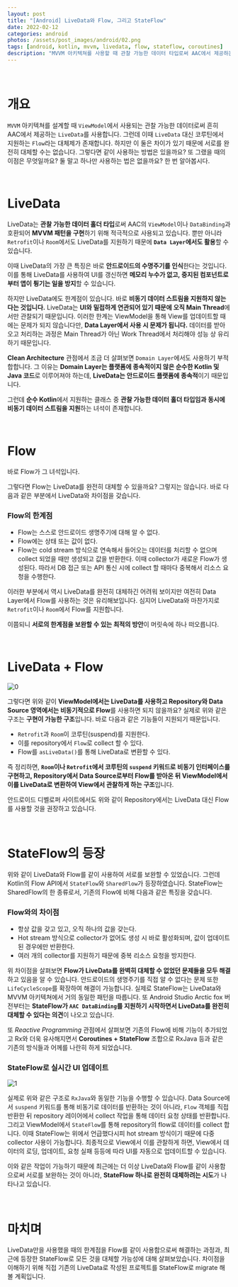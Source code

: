 ```yaml
---
layout: post
title: "[Android] LiveData와 Flow, 그리고 StateFlow"
date: 2022-02-12
categories: android
photos: /assets/post_images/android/02.png
tags: [android, kotlin, mvvm, livedata, flow, stateflow, coroutines]
description: "MVVM 아키텍쳐를 사용할 때 관찰 가능한 데이터 타입로써 AAC에서 제공하는 LiveData와 코루틴에서 지원하는 Flow의 특징을 알아보고 새로 등장한 StateFlow를 살펴보자."
---
```


<br>

# 개요

`MVVM` 아키텍쳐를 설계할 때 `ViewModel`에서 사용되는 관찰 가능한 데이터로써 흔히 AAC에서 제공하는 `LiveData`를 사용합니다.
그런데 이때 `LiveData` 대신 코루틴에서 지원하는 `Flow`라는 대체제가 존재합니다. 하지만 이 둘은 차이가 있기 때문에 서로를 완전히 대체할 수는 없습니다. 그렇다면 같이 사용하는 방법은 있을까요? 또 그랬을 때의 이점은 무엇일까요? 둘 말고 하나만 사용하는 법은 없을까요? 한 번 알아봅시다.

<br>

# LiveData

LiveData는 **관찰 가능한 데이터 홀더 타입**로써 AAC의 `ViewModel`이나 `DataBinding`과 호환되어 **MVVM 패턴을 구현**하기 위해 적극적으로 사용되고 있습니다. 뿐만 아니라 `Retrofit`이나 `Room`에서도 LiveData를 지원하기 때문에 **`Data Layer`에서도 활용**할 수 있습니다.

이때 LiveData의 가장 큰 특징은 바로 **안드로이드의 수명주기를 인식**한다는 것입니다. 이를 통해 LiveData를 사용하여 UI를 갱신하면 **메모리 누수가 없고, 중지된 컴포넌트로부터 앱이 튕기는 일을 방지**할 수 있습니다.

하지만 LiveData에도 한계점이 있습니다. 바로 **비동기 데이터 스트림을 지원하지 않는다는 것입니다.** LiveData는 **UI와 밀접하게 연관되어 있기 때문에 오직 Main Thread**에서만 관찰되기 때문입니다. 이러한 한계는 ViewModel을 통해 View를 업데이트할 때에는 문제가 되지 않습니다만, **Data Layer에서 사용 시 문제가 됩니다.** 데이터를 받아오고 처리하는 과정은 Main Thread가 아닌 Work Thread에서 처리해야 성능 상 유리하기 때문입니다.

**Clean Architecture** 관점에서 조금 더 살펴보면 `Domain Layer`에서도 사용하기 부적합합니다. 그 이유는 **Domain Layer는 플랫폼에 종속적이지 않은 순수한 Kotlin 및 Java 코드**로 이루어져야 하는데, **LiveData는 안드로이드 플랫폼에 종속적**이기 때문입니다.

그런데 **순수 Kotlin**에서 지원하는 클래스 중 **관찰 가능한 데이터 홀더 타입임과 동시에 비동기 데이터 스트림을 지원**하는 녀석이 존재합니다.

<br>

# Flow

바로 Flow가 그 녀석입니다.

그렇다면 Flow는 LiveData를 완전히 대체할 수 있을까요? 그렇지는 않습니다. 바로 다음과 같은 부분에서 LiveData와 차이점을 갖습니다.

### Flow의 한계점

- Flow는 스스로 안드로이드 생명주기에 대해 알 수 없다.
- Flow에는 상태 또는 값이 없다.
- Flow는 cold stream 방식으로 연속해서 들어오는 데이터를 처리할 수 없으며 collect 되었을 때만 생성되고 값을 반환한다. 이때 collector가 새로운 Flow가 생성된다. 따라서 DB 접근 또는 API 통신 시에 collect 할 때마다 중복해서 리소스 요청을 수행한다.

이러한 부분에서 역시 LiveData를 완전히 대체하긴 어려워 보이지만 여전히 Data Layer에서 Flow를 사용하는 것은 유리해보입니다. 심지어 LiveData와 마찬가지로 `Retrofit`이나 `Room`에서 Flow를 지원합니다.

이쯤되니 **서로의 한계점을 보완할 수 있는 최적의 방안**이 머릿속에 하나 떠오릅니다.

<br>

# LiveData + Flow

![0](https://user-images.githubusercontent.com/72238126/158979975-a7340752-df14-4ab3-a506-de5855a282b7.png)

그렇다면 위와 같이 **ViewModel에서는 LiveData를 사용하고 Repository와 Data Source 영역에서는 비동기적으로 Flow**를 사용하면 되지 않을까요? 실제로 위와 같은 구조는 **구현이 가능한 구조**입니다. 바로 다음과 같은 기능들이 지원되기 때문입니다.

- `Retrofit`과 `Room`이 코루틴(suspend)를 지원한다.
- 이를 repository에서 `Flow`로 collect 할 수 있다.
- Flow를 `asLiveData()`를 통해 LiveData로 변환할 수 있다.

즉 정리하면, **`Room`이나 `Retrofit`에서 코루틴의 `suspend` 키워드로 비동기 인터페이스를 구현하고, Repository에서 Data Source로부터 Flow를 받아온 뒤 ViewModel에서 이를 LiveData로 변환하여 View에서 관찰하게 하는 구조**입니다.

안드로이드 디벨로퍼 사이트에서도 위와 같이 Repository에서는 LiveData 대신 Flow를 사용할 것을 권장하고 있습니다.

<br>

# StateFlow의 등장

위와 같이 LiveData와 Flow를 같이 사용하여 서로를 보완할 수 있었습니다. 그런데 Kotlin의 Flow API에서 `StateFlow`와 `SharedFlow`가 등장하였습니다. StateFlow는 SharedFlow의 한 종류로서, 기존의 Flow에 비해 다음과 같은 특징을 갖습니다.

### Flow와의 차이점
- 항상 값을 갖고 있고, 오직 하나의 값을 갖는다.
- Hot stream 방식으로 collector가 없어도 생성 시 바로 활성화되며, 값이 업데이트 된 경우에만 반환한다.
- 여러 개의 collector를 지원하기 때문에 중복 리소스 요청을 방지한다.

위 차이점을 살펴보면 **Flow가 LiveData를 완벽히 대체할 수 없었던 문제들을 모두 해결**하고 있음을 알 수 있습니다. 안드로이드의 생명주기를 직접 알 수 없다는 문제 또한 `LifeCycleScope`를 확장하여 해결이 가능합니다. 실제로 StateFlow는 LiveData와 MVVM 아키텍쳐에서 거의 동일한 패턴을 따릅니다. 또 Android Studio Arctic fox 버전부터는 **StateFlow가 `AAC DataBinding`를 지원하기 시작하면서 LiveData를 완전히 대체할 수 있다는 의견**이 나오고 있습니다.

또 *Reactive Programming* 관점에서 살펴보면 기존의 Flow에 비해 기능이 추가되었고 Rx와 더욱 유사해지면서 **Coroutines + StateFlow** 조합으로 RxJava 등과 같은 기존의 방식들과 어께를 나란히 하게 되었습니다.

### StateFlow로 실시간 UI 업데이트

![1](https://user-images.githubusercontent.com/72238126/160223337-3b4fe46b-10cb-4928-8c64-113b021fae3c.png)

실제로 위와 같은 구조로 `RxJava`와 동일한 기능을 수행할 수 있습니다. Data Source에서 `suspend` 키워드를 통해 비동기로 데이터를 반환하는 것이 아니라, `Flow` 객체를 직접 반환한 뒤 repository 레이어에서 collect 작업을 통해 데이터 요청 상태를 반환합니다. 그리고 ViewModel에서 `StateFlow`를 통해 repository의 flow로 데이터를 collect 합니다. 이때 StateFlow는 위에서 언급했다시피 hot stream 방식이기 때문에 다중 collector 사용이 가능합니다. 최종적으로 View에서 이를 관찰하게 하면, View에서 데이터의 로딩, 업데이트, 요청 실패 등등에 따라 UI를 자동으로 업데이트할 수 있습니다.

이와 같은 작업이 가능하기 때문에 최근에는 더 이상 LiveData와 Flow를 같이 사용함으로써 서로를 보완하는 것이 아니라, **StateFlow 하나로 완전히 대체하려는 시도**가 나타나고 있습니다.

<br>

# 마치며

LiveData만을 사용했을 때의 한계점을 Flow를 같이 사용함으로써 해결하는 과정과, 최근에 등장한 StateFlow로 모든 것을 대체할 가능성에 대해 살펴보았습니다. 차이점을 이해하기 위해 직접 기존의 LiveData로 작성된 프로젝트를 StateFlow로 migrate 해볼 계획입니다.
